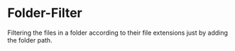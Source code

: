 # Folder-Filter
Filtering the files in a folder according to their file extensions just by adding the folder path.
